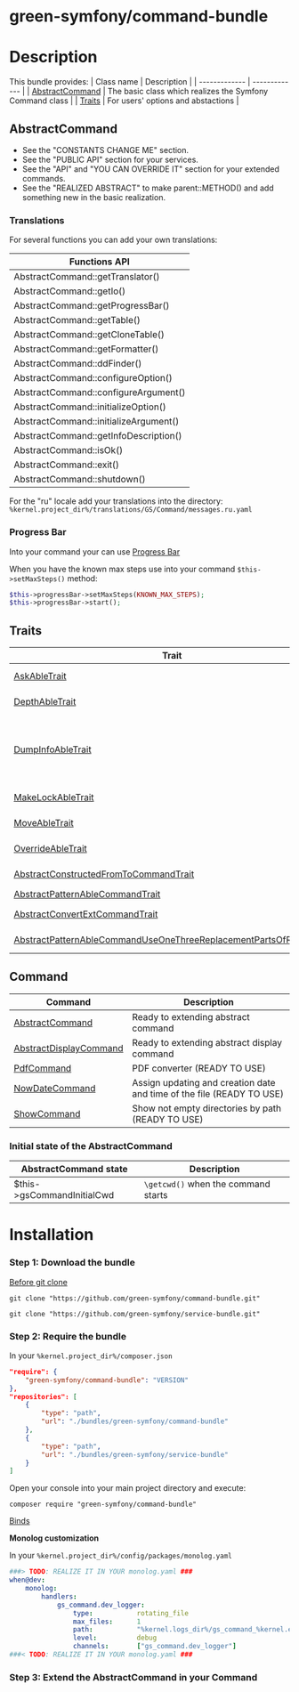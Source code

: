 green-symfony/command-bundle
========

# Description


This bundle provides:
| Class name | Description |
| ------------- | ------------- |
| [AbstractCommand](https://github.com/green-symfony/command-bundle/blob/main/src/Command/AbstractCommand.php) | The basic class which realizes the Symfony Command class |
| [Traits](https://github.com/green-symfony/command-bundle/tree/main/src/Trait) | For users' options and abstactions |

## AbstractCommand

- See the "CONSTANTS CHANGE ME" section.
- See the "PUBLIC API" section for your services.
- See the "API" and "YOU CAN OVERRIDE IT" section for your extended commands.
- See the "REALIZED ABSTRACT" to make parent::METHOD() and add something new in the basic realization.

### Translations

For several functions you can add your own translations:

| Functions API |
| ------------- |
| AbstractCommand::getTranslator() |
| AbstractCommand::getIo() |
| AbstractCommand::getProgressBar() |
| AbstractCommand::getTable() |
| AbstractCommand::getCloneTable() |
| AbstractCommand::getFormatter() |
| AbstractCommand::ddFinder() |
| AbstractCommand::configureOption() |
| AbstractCommand::configureArgument() |
| AbstractCommand::initializeOption() |
| AbstractCommand::initializeArgument() |
| AbstractCommand::getInfoDescription() |
| AbstractCommand::isOk() |
| AbstractCommand::exit() |
| AbstractCommand::shutdown() |


For the "ru" locale add your translations into the directory:
`%kernel.project_dir%/translations/GS/Command/messages.ru.yaml`

### Progress Bar

Into your command your can use [Progress Bar](https://symfony.com/doc/current/components/console/helpers/progressbar.html)

When you have the known max steps use into your command `$this->setMaxSteps()` method:
```php
$this->progressBar->setMaxSteps(KNOWN_MAX_STEPS);
$this->progressBar->start();
```

## Traits

| Trait | Description |
| ------------- | ------------- |
| [AskAbleTrait](https://github.com/green-symfony/command-bundle/blob/main/src/Trait/AskAbleTrait.php) | Adds option for the programm which allows user to choose whether to ask him or not. |
| [DepthAbleTrait](https://github.com/green-symfony/command-bundle/blob/main/src/Trait/DepthAbleTrait.php) | Adds option for the programm which allows user to indicate depth. |
| [DumpInfoAbleTrait](https://github.com/green-symfony/command-bundle/blob/main/src/Trait/DumpInfoAbleTrait.php) | Adds option for the programm which allows user to dump information or not. [\GS\Service\Service\DumpInfoService::dumpInfo()](https://github.com/green-symfony/service-bundle/blob/main/src/Service/DumpInfoService.php) from the other bundle relies on `DepthAbleTrait::isDumpInfo()` method before the dump but it's not crucial. |
| [MakeLockAbleTrait](https://github.com/green-symfony/command-bundle/blob/main/src/Trait/MakeLockAbleTrait.php) | Adds option for the programm which allows user to choose whether to lock or not. |
| [MoveAbleTrait](https://github.com/green-symfony/command-bundle/blob/main/src/Trait/MoveAbleTrait.php) | Adds option for the programm which allows user to choose whether to move or not. |
| [OverrideAbleTrait](https://github.com/green-symfony/command-bundle/blob/main/src/Trait/OverrideAbleTrait.php) | Adds option for the programm which allows user to choose whether to override or not. |
| [AbstractConstructedFromToCommandTrait](https://github.com/green-symfony/command-bundle/blob/main/src/Trait/AbstractConstructedFromToCommandTrait.php) | Abstraction for doing something with the constructed absolute paths from and to. |
| [AbstractPatternAbleCommandTrait](https://github.com/green-symfony/command-bundle/blob/main/src/Trait/AbstractPatternAbleCommandTrait.php) | Abstraction for processing the passed pattern. |
| [AbstractConvertExtCommandTrait](https://github.com/green-symfony/command-bundle/blob/main/src/Trait/AbstractConvertExtCommandTrait.php) | Abstraction for converting files into another extension. |
| [AbstractPatternAbleCommandUseOneThreeReplacementPartsOfRegexTrait](https://github.com/green-symfony/command-bundle/blob/main/src/Trait/PatternAbleInstance/AbstractPatternAbleCommandUseOneThreeReplacementPartsOfRegexTrait.php) | It parses three parts of an expression with all the possible combinations |

## Command

| Command | Description |
| ------------- | ------------- |
| [AbstractCommand](https://github.com/green-symfony/command-bundle/tree/main/src/Command/AbstractCommand.php) | Ready to extending abstract command |
| [AbstractDisplayCommand](https://github.com/green-symfony/command-bundle/tree/main/src/Command/AbstractDisplayCommand.php) | Ready to extending abstract display command |
| [PdfCommand](https://github.com/green-symfony/command-bundle/tree/main/src/Command/PdfCommand.php) | PDF converter (READY TO USE) |
| [NowDateCommand](https://github.com/green-symfony/command-bundle/tree/main/src/Command/NowDateCommand.php) | Assign updating and creation date and time of the file (READY TO USE) |
| [ShowCommand](https://github.com/green-symfony/command-bundle/tree/main/src/Command/ShowCommand.php) | Show not empty directories by path (READY TO USE) |

### Initial state of the AbstractCommand

| AbstractCommand state | Description |
| ------------- | ------------- |
| $this->gsCommandInitialCwd | `\getcwd()` when the command starts |

# Installation


### Step 1: Download the bundle

[Before git clone](https://github.com/green-symfony/docs/blob/main/docs/bundles_green_symfony%20mkdir.md)

```console
git clone "https://github.com/green-symfony/command-bundle.git"
```

```console
git clone "https://github.com/green-symfony/service-bundle.git"
```

### Step 2: Require the bundle

In your `%kernel.project_dir%/composer.json`

```json
"require": {
	"green-symfony/command-bundle": "VERSION"
},
"repositories": [
	{
		"type": "path",
		"url": "./bundles/green-symfony/command-bundle"
	},
	{
		"type": "path",
		"url": "./bundles/green-symfony/service-bundle"
	}
]
```

Open your console into your main project directory and execute:

```console
composer require "green-symfony/command-bundle"
```

[Binds](https://github.com/green-symfony/docs/blob/main/docs/borrow-services.yaml-section.md)

**Monolog customization**

In your `%kernel.project_dir%/config/packages/monolog.yaml`

```yaml
###> TODO: REALIZE IT IN YOUR monolog.yaml ###
when@dev:
    monolog:
        handlers:
            gs_command.dev_logger:
                type:           rotating_file
                max_files:      1
                path:           "%kernel.logs_dir%/gs_command_%kernel.environment%.log"
                level:          debug
                channels:       ["gs_command.dev_logger"]
###< TODO: REALIZE IT IN YOUR monolog.yaml ###
```

### Step 3: Extend the AbstractCommand in your Command